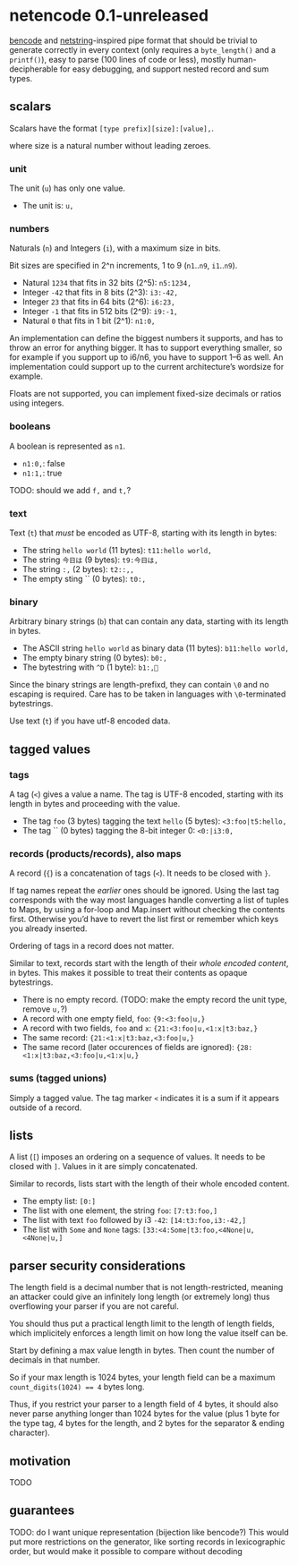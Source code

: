 # netencode 0.1-unreleased

[bencode][] and [netstring][]-inspired pipe format that should be trivial to generate correctly in every context (only requires a `byte_length()` and a `printf()`), easy to parse (100 lines of code or less), mostly human-decipherable for easy debugging, and support nested record and sum types.


## scalars

Scalars have the format `[type prefix][size]:[value],`.

where size is a natural number without leading zeroes.

### unit

The unit (`u`) has only one value.

* The unit is: `u,`

### numbers

Naturals (`n`) and Integers (`i`), with a maximum size in bits.

Bit sizes are specified in 2^n increments, 1 to 9 (`n1`..`n9`, `i1`..`n9`).

* Natural `1234` that fits in 32 bits (2^5): `n5:1234,`
* Integer `-42` that fits in 8 bits (2^3): `i3:-42,`
* Integer `23` that fits in 64 bits (2^6): `i6:23,`
* Integer `-1` that fits in 512 bits (2^9): `i9:-1,`
* Natural `0` that fits in 1 bit (2^1): `n1:0,`

An implementation can define the biggest numbers it supports, and has to throw an error for anything bigger. It has to support everything smaller, so for example if you support up to i6/n6, you have to support 1–6 as well. An implementation could support up to the current architecture’s wordsize for example.

Floats are not supported, you can implement fixed-size decimals or ratios using integers.

### booleans

A boolean is represented as `n1`.

* `n1:0,`: false
* `n1:1,`: true

TODO: should we add `f,` and `t,`?

### text

Text (`t`) that *must* be encoded as UTF-8, starting with its length in bytes:

* The string `hello world` (11 bytes): `t11:hello world,`
* The string `今日は` (9 bytes): `t9:今日は,`
* The string `:,` (2 bytes): `t2::,,`
* The empty sting `` (0 bytes): `t0:,`

### binary

Arbitrary binary strings (`b`) that can contain any data, starting with its length in bytes.

* The ASCII string `hello world` as binary data (11 bytes): `b11:hello world,`
* The empty binary string (0 bytes): `b0:,`
* The bytestring with `^D` (1 byte): `b1:,`

Since the binary strings are length-prefixd, they can contain `\0` and no escaping is required. Care has to be taken in languages with `\0`-terminated bytestrings.

Use text (`t`) if you have utf-8 encoded data.

## tagged values

### tags

A tag (`<`) gives a value a name. The tag is UTF-8 encoded, starting with its length in bytes and proceeding with the value.

* The tag `foo` (3 bytes) tagging the text `hello` (5 bytes): `<3:foo|t5:hello,`
* The tag `` (0 bytes) tagging the 8-bit integer 0: `<0:|i3:0,`

### records (products/records), also maps

A record (`{`) is a concatenation of tags (`<`). It needs to be closed with `}`.

If tag names repeat the *earlier* ones should be ignored.
Using the last tag corresponds with the way most languages handle converting a list of tuples to Maps, by using a for-loop and Map.insert without checking the contents first. Otherwise you’d have to revert the list first or remember which keys you already inserted.

Ordering of tags in a record does not matter.

Similar to text, records start with the length of their *whole encoded content*, in bytes. This makes it possible to treat their contents as opaque bytestrings.

* There is no empty record. (TODO: make the empty record the unit type, remove `u,`?)
* A record with one empty field, `foo`: `{9:<3:foo|u,}`
* A record with two fields, `foo` and `x`: `{21:<3:foo|u,<1:x|t3:baz,}`
* The same record: `{21:<1:x|t3:baz,<3:foo|u,}`
* The same record (later occurences of fields are ignored): `{28:<1:x|t3:baz,<3:foo|u,<1:x|u,}`

### sums (tagged unions)

Simply a tagged value. The tag marker `<` indicates it is a sum if it appears outside of a record.

## lists

A list (`[`) imposes an ordering on a sequence of values. It needs to be closed with `]`. Values in it are simply concatenated.

Similar to records, lists start with the length of their whole encoded content.

* The empty list: `[0:]`
* The list with one element, the string `foo`: `[7:t3:foo,]`
* The list with text `foo` followed by i3 `-42`: `[14:t3:foo,i3:-42,]`
* The list with `Some` and `None` tags: `[33:<4:Some|t3:foo,<4None|u,<4None|u,]`

## parser security considerations

The length field is a decimal number that is not length-restricted,
meaning an attacker could give an infinitely long length (or extremely long)
thus overflowing your parser if you are not careful.

You should thus put a practical length limit to the length of length fields,
which implicitely enforces a length limit on how long the value itself can be.

Start by defining a max value length in bytes. 
Then count the number of decimals in that number.

So if your max length is 1024 bytes, your length field can be a maximum `count_digits(1024) == 4` bytes long.

Thus, if you restrict your parser to a length field of 4 bytes,
it should also never parse anything longer than 1024 bytes for the value
(plus 1 byte for the type tag, 4 bytes for the length, and 2 bytes for the separator & ending character).

## motivation

TODO

## guarantees

TODO: do I want unique representation (bijection like bencode?) This would put more restrictions on the generator, like sorting records in lexicographic order, but would make it possible to compare without decoding


[bencode]: https://en.wikipedia.org/wiki/Bencode
[netstring]: https://en.wikipedia.org/wiki/Netstring
